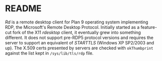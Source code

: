 # README #

*Rd* is a remote desktop client for Plan 9 operating system implementing RDP, the Microsoft's Remote Desktop Protocol. Initially started as a feature-cut fork of the X11 *rdesktop* client, it eventually grew into something different. It does not support pre-RDP5 protocol versions and requires the server to support an equivalent of *STARTTLS* (Windows XP SP2/2003 and up). The X.509 certs presented by servers are checked with `okThumbprint` against the list kept in `/sys/lib/tls/rdp` file.